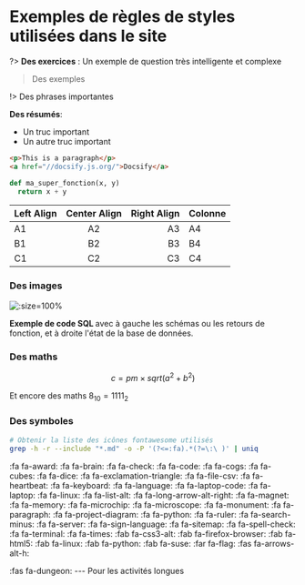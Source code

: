 # Exemples de règles de styles utilisées dans le site

?> **Des exercices** : Un exemple de question très intelligente et complexe

> Des exemples

!> Des phrases importantes

<div class="nutshell">

**Des résumés**:

- Un truc important
- Un autre truc important

</div>

```html
<p>This is a paragraph</p>
<a href="//docsify.js.org/">Docsify</a>
```

```python
def ma_super_fonction(x, y)
  return x + y

```

| Left Align | Center Align | Right Align | Colonne |
| ---------- | :----------: | ----------: | ------- |
| A1         |      A2      |          A3 | A4      |
| B1         |      B2      |          B3 | B4      |
| C1         |      C2      |          C3 | C4      |

### Des images

![](../_img/SQLite_figure.png ":size=100%")

<p class="center-p"> <strong> Exemple de code SQL </strong> avec à gauche les schémas ou les retours de fonction, et à droite l'état de la base de données. </p>

### Des maths

$$
c=pm\times sqrt(a^2 + b^2)
$$

Et encore des maths $8_{10} = 1111_{2}$

### Des symboles

```bash
# Obtenir la liste des icônes fontawesome utilisés
grep -h -r --include "*.md" -o -P '(?<=:fa).*(?=\:\ )' | uniq 
```

:fa fa-award:
:fa fa-brain:
:fa fa-check:
:fa fa-code:
:fa fa-cogs:
:fa fa-cubes:
:fa fa-dice:
:fa fa-exclamation-triangle:
:fa fa-file-csv:
:fa fa-heartbeat:
:fa fa-keyboard:
:fa fa-language:
:fa fa-laptop-code:
:fa fa-laptop:
:fa fa-linux:
:fa fa-list-alt:
:fa fa-long-arrow-alt-right:
:fa fa-magnet:
:fa fa-memory:
:fa fa-microchip:
:fa fa-microscope:
:fa fa-monument:
:fa fa-paragraph:
:fa fa-project-diagram:
:fa fa-python:
:fa fa-ruler:
:fa fa-search-minus:
:fa fa-server:
:fa fa-sign-language:
:fa fa-sitemap:
:fa fa-spell-check:
:fa fa-terminal:
:fa fa-times:
:fab fa-css3-alt:
:fab fa-firefox-browser:
:fab fa-html5:
:fab fa-linux:
:fab fa-python:
:fab fa-suse:
:far fa-flag:
:fas fa-arrows-alt-h:

:fas fa-dungeon: --- Pour les activités longues
